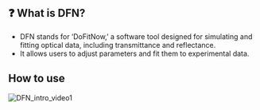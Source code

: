 ## ❓ What is DFN?   
- DFN stands for ‘DoFitNow,’ a software tool designed for simulating and fitting optical data, including transmittance and reflectance.
- It allows users to adjust parameters and fit them to experimental data.


## How to use
![DFN_intro_video1](https://github.com/user-attachments/assets/89fe30c6-1662-4e5e-8d28-27634c240b8d)

